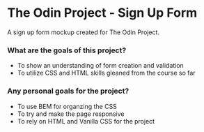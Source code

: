 # The Odin Project - Sign Up Form
A sign up form mockup created for The Odin Project.

### What are the goals of this project?
- To show an understanding of form creation and validation
- To utilize CSS and HTML skills gleaned from the course so far

### Any personal goals for the project?
- To use BEM for organzing the CSS
- To try and make the page responsive
- To rely on HTML and Vanilla CSS for the project

